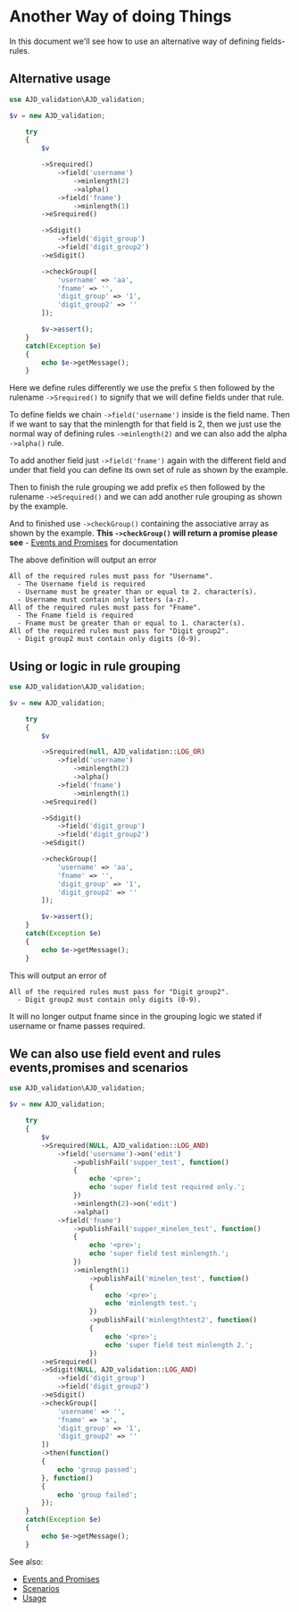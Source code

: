 # Another Way of doing Things

In this document we'll see how to use an alternative way of defining fields-rules.

## Alternative usage
```php
use AJD_validation\AJD_validation;

$v = new AJD_validation;

	try 
	{
		$v

		->Srequired()
			->field('username')
				->minlength(2)
				->alpha()
			->field('fname')
				->minlength(1)
		->eSrequired()

		->Sdigit()
			->field('digit_group')
			->field('digit_group2')
		->eSdigit()

		->checkGroup([
			'username' => 'aa',
			'fname' => '',
			'digit_group' => '1',
			'digit_group2' => ''
		]);

		$v->assert();
	}
	catch(Exception $e)
	{
		echo $e->getMessage();
	}

```

Here we define rules differently we use the prefix `S` then followed by the rulename `->Srequired()` to signify that we will define fields under that rule.

To define fields we chain `->field('username')` inside is the field name. Then if we want to say that the minlength for that field is 2, then we just use the normal way of defining rules `->minlength(2)` and we can also add the alpha `->alpha()` rule.

To add another field just `->field('fname')` again with the different field and under that field you can define its own set of rule as shown by the example.

Then to finish the rule grouping we add prefix `eS` then followed by the rulename `->eSrequired()` and we can add another rule grouping as shown by the example.

And to finished use `->checkGroup()` containing the associative array as shown by the example. **This `->checkGroup()` will return a promise please see**
	- [Events and Promises](advance_usage/events_promises.md) for documentation

The above definition will output an error

```
All of the required rules must pass for "Username".
  - The Username field is required
  - Username must be greater than or equal to 2. character(s). 
  - Username must contain only letters (a-z).
All of the required rules must pass for "Fname".
  - The Fname field is required
  - Fname must be greater than or equal to 1. character(s). 
All of the required rules must pass for "Digit group2".
  - Digit group2 must contain only digits (0-9).
```

## Using or logic in rule grouping

```php
use AJD_validation\AJD_validation;

$v = new AJD_validation;

	try 
	{
		$v

		->Srequired(null, AJD_validation::LOG_OR)
			->field('username')
				->minlength(2)
				->alpha()
			->field('fname')
				->minlength(1)
		->eSrequired()

		->Sdigit()
			->field('digit_group')
			->field('digit_group2')
		->eSdigit()

		->checkGroup([
			'username' => 'aa',
			'fname' => '',
			'digit_group' => '1',
			'digit_group2' => ''
		]);

		$v->assert();
	}
	catch(Exception $e)
	{
		echo $e->getMessage();
	}

```

This will output an error of 

```
All of the required rules must pass for "Digit group2".
  - Digit group2 must contain only digits (0-9).
```

It will no longer output fname since in the grouping logic we stated if username or fname passes required.

## We can also use field event and rules events,promises and scenarios

```php
use AJD_validation\AJD_validation;

$v = new AJD_validation;

	try 
	{
		$v
		->Srequired(NULL, AJD_validation::LOG_AND)
			->field('username')->on('edit')
				->publishFail('supper_test', function()
				{
					echo '<pre>';
					echo 'super field test required only.';
				})
				->minlength(2)->on('edit')
				->alpha()
			->field('fname')
				->publishFail('supper_minelen_test', function()
				{
					echo '<pre>';
					echo 'super field test minlength.';
				})
				->minlength(1)
					->publishFail('minelen_test', function()
					{
						echo '<pre>';
						echo 'minlength test.';
					})
					->publishFail('minlengthtest2', function()
					{
						echo '<pre>';
						echo 'super field test minlength 2.';
					})
		->eSrequired()
		->Sdigit(NULL, AJD_validation::LOG_AND)
			->field('digit_group')
			->field('digit_group2')
		->eSdigit()
		->checkGroup([
			'username' => '',
			'fname' => 'a',
			'digit_group' => '1',
			'digit_group2' => ''
		])
		->then(function()
		{
			echo 'group passed';
		}, function()
		{
			echo 'group failed';
		});
	}
	catch(Exception $e)
	{
		echo $e->getMessage();
	}
```

See also:

- [Events and Promises](advance_usage/events_promises.md)
- [Scenarios](advance_usage/scenarios.md)
- [Usage](usage.md)